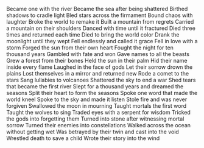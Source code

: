 Became one with the river
Became the sea after being shattered
Birthed shadows to cradle light
Bled stars across the firmament
Bound chaos with laughter
Broke the world to remake it
Built a mountain from regrets
Carried a mountain on their shoulders
Danced with time until it fractured
Died three times and returned each time
Died to bring the world color
Drank the moonlight until they wept
Fell endlessly and called it grace
Fell in love with a storm
Forged the sun from their own heart
Fought the night for ten thousand years
Gambled with fate and won
Gave names to all the beasts
Grew a forest from their bones
Held the sun in their palm
Hid their name inside every flame
Laughed in the face of gods
Let their sorrow drown the plains
Lost themselves in a mirror and returned new
Rode a comet to the stars
Sang lullabies to volcanoes
Shattered the sky to end a war
Shed tears that became the first river
Slept for a thousand years and dreamed the seasons
Split their heart to form the seasons
Spoke one word that made the world kneel
Spoke to the sky and made it listen
Stole fire and was never forgiven
Swallowed the moon in mourning
Taught mortals the first word
Taught the wolves to sing
Traded eyes with a serpent for wisdom
Tricked the gods into forgetting them
Turned into stone after witnessing mortal sorrow
Turned their enemies into constellations
Walked across the ocean without getting wet
Was betrayed by their twin and cast into the void
Wrestled death to save a child
Wrote their story into the wind